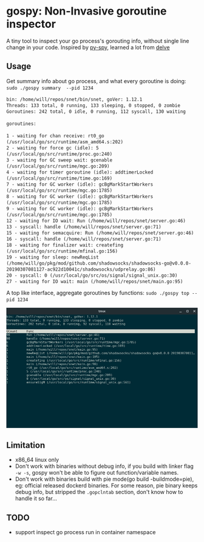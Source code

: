 # gospy: Non-Invasive goroutine inspector

A tiny tool to inspect your go process's gorouting info, without single line change in your code. Inspired by [py-spy](https://github.com/benfred/py-spy),
learned a lot from [delve](https://github.com/go-delve/delve)


## Usage

Get summary info about go process, and what every goroutine is doing:  `sudo ./gospy summary  --pid 1234`

    bin: /home/will/repos/snet/bin/snet, goVer: 1.12.1
    Threads: 133 total, 0 running, 133 sleeping, 0 stopped, 0 zombie
    Goroutines: 242 total, 0 idle, 0 running, 112 syscall, 130 waiting

    goroutines:

    1 - waiting for chan receive: rt0_go (/usr/local/go/src/runtime/asm_amd64.s:202) 
    2 - waiting for force gc (idle): 5 (/usr/local/go/src/runtime/proc.go:240) 
    3 - waiting for GC sweep wait: gcenable (/usr/local/go/src/runtime/mgc.go:209) 
    4 - waiting for timer goroutine (idle): addtimerLocked (/usr/local/go/src/runtime/time.go:169) 
    7 - waiting for GC worker (idle): gcBgMarkStartWorkers (/usr/local/go/src/runtime/mgc.go:1785) 
    8 - waiting for GC worker (idle): gcBgMarkStartWorkers (/usr/local/go/src/runtime/mgc.go:1785) 
    9 - waiting for GC worker (idle): gcBgMarkStartWorkers (/usr/local/go/src/runtime/mgc.go:1785) 
    12 - waiting for IO wait: Run (/home/will/repos/snet/server.go:46) 
    13 - syscall: handle (/home/will/repos/snet/server.go:71) 
    15 - waiting for semacquire: Run (/home/will/repos/snet/server.go:46) 
    16 - syscall: handle (/home/will/repos/snet/server.go:71) 
    18 - waiting for finalizer wait: createfing (/usr/local/go/src/runtime/mfinal.go:156) 
    19 - waiting for sleep: newReqList (/home/will/go/pkg/mod/github.com/shadowsocks/shadowsocks-go@v0.0.0-20190307081127-ac922d10041c/shadowsocks/udprelay.go:86) 
    20 - syscall: 0 (/usr/local/go/src/os/signal/signal_unix.go:30) 
    27 - waiting for IO wait: main (/home/will/repos/snet/main.go:95) 


A top like interface, aggregate goroutines by functions: `sudo ./gospy top --pid 1234`


![top](images/top.png)


## Limitation

- x86_64 linux only
- Don't work with binaries without debug info, if you build with linker flag `-w -s`, gospy won't be able to figure out function/variable names. 
- Don't work with binaries build with pie mode(go build -buildmode=pie), eg: official released dockerd binaries. For some reason, pie binary keeps debug info, but stripped
 the `.gopclntab` section, don't know how to handle it so far...


## TODO

- support inspect go process run in container namespace

